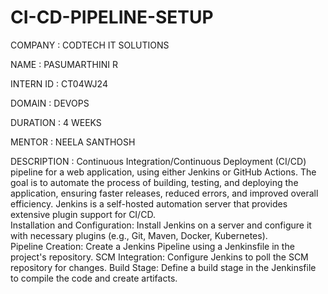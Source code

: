 # CI-CD-PIPELINE-SETUP #

COMPANY : CODTECH IT SOLUTIONS

NAME : PASUMARTHINI R

INTERN ID : CT04WJ24

DOMAIN : DEVOPS

DURATION : 4 WEEKS

MENTOR : NEELA SANTHOSH

DESCRIPTION  : Continuous Integration/Continuous Deployment (CI/CD) pipeline for a web application, using either Jenkins or GitHub Actions. The goal is to automate the process of building, testing, and deploying the application, ensuring faster releases, reduced errors, and improved overall efficiency.   Jenkins is a self-hosted automation server that provides extensive plugin support for CI/CD.  
Installation and Configuration: Install Jenkins on a server and configure it with necessary plugins (e.g., Git, Maven, Docker, Kubernetes).  
Pipeline Creation: Create a Jenkins Pipeline using a Jenkinsfile in the project's repository.
SCM Integration: Configure Jenkins to poll the SCM repository for changes.
Build Stage: Define a build stage in the Jenkinsfile to compile the code and create artifacts.

